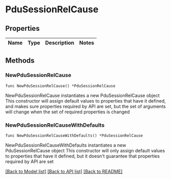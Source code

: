 # PduSessionRelCause

## Properties

Name | Type | Description | Notes
------------ | ------------- | ------------- | -------------

## Methods

### NewPduSessionRelCause

`func NewPduSessionRelCause() *PduSessionRelCause`

NewPduSessionRelCause instantiates a new PduSessionRelCause object
This constructor will assign default values to properties that have it defined,
and makes sure properties required by API are set, but the set of arguments
will change when the set of required properties is changed

### NewPduSessionRelCauseWithDefaults

`func NewPduSessionRelCauseWithDefaults() *PduSessionRelCause`

NewPduSessionRelCauseWithDefaults instantiates a new PduSessionRelCause object
This constructor will only assign default values to properties that have it defined,
but it doesn't guarantee that properties required by API are set


[[Back to Model list]](../README.md#documentation-for-models) [[Back to API list]](../README.md#documentation-for-api-endpoints) [[Back to README]](../README.md)


